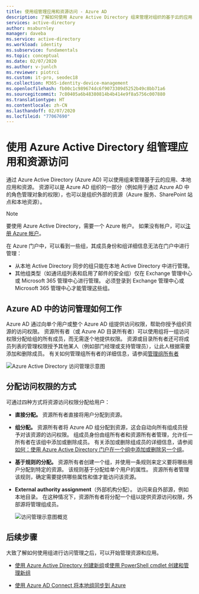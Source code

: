 ```yaml
---
title: 使用组管理应用和资源访问 - Azure AD
description: 了解如何使用 Azure Active Directory 组来管理对组织的基于云的应用、本地应用和资源的访问。
services: active-directory
author: msaburnley
manager: daveba
ms.service: active-directory
ms.workload: identity
ms.subservice: fundamentals
ms.topic: conceptual
ms.date: 02/07/2020
ms.author: v-junlch
ms.reviewer: piotrci
ms.custom: it-pro, seodec18
ms.collection: M365-identity-device-management
ms.openlocfilehash: fb00c1c989674dc6f9073309d5252b49c8bb71a6
ms.sourcegitcommit: 7c80405a6b48380814b4b414e9f8a5756c007880
ms.translationtype: HT
ms.contentlocale: zh-CN
ms.lasthandoff: 02/07/2020
ms.locfileid: "77067690"
---
```

# <a name="manage-app-and-resource-access-using-azure-active-directory-groups"></a>使用 Azure Active Directory 组管理应用和资源访问
通过 Azure Active Directory (Azure AD) 可以使用组来管理基于云的应用、本地应用和资源。 资源可以是 Azure AD 组织的一部分（例如用于通过 Azure AD 中的角色管理对象的权限），也可以是组织外部的资源（Azure 服务、SharePoint 站点和本地资源）。

>[!NOTE]
>要使用 Azure Active Directory，需要一个 Azure 帐户。 如果没有帐户，可以[注册 Azure 帐户](https://www.azure.cn/pricing/1rmb-trial/)。
>
> 在 Azure 门户中，可以看到一些组，其成员身份和组详细信息无法在门户中进行管理：
>
> - 从本地 Active Directory 同步的组只能在本地 Active Directory 中进行管理。
> - 其他组类型（如通讯组列表和启用了邮件的安全组）仅在 Exchange 管理中心或 Microsoft 365 管理中心进行管理。 必须登录到 Exchange 管理中心或 Microsoft 365 管理中心才能管理这些组。

## <a name="how-access-management-in-azure-ad-works"></a>Azure AD 中的访问管理如何工作

Azure AD 通过向单个用户或整个 Azure AD 组提供访问权限，帮助你授予组织资源的访问权限。 资源所有者（或 Azure AD 目录所有者）可以使用组将一组访问权限分配给组的所有成员，而无需逐个地提供权限。 资源或目录所有者还可将成员列表的管理权限授予其他某人（例如部门经理或支持管理员），让此人根据需要添加和删除成员。 有关如何管理组所有者的详细信息，请参阅[管理组所有者](active-directory-accessmanagement-managing-group-owners.md)

![Azure Active Directory 访问管理示意图](./media/active-directory-manage-groups/active-directory-access-management-works.png)

## <a name="ways-to-assign-access-rights"></a>分配访问权限的方式

可通过四种方式将资源访问权限分配给用户：

- **直接分配。** 资源所有者直接将用户分配到资源。

- **组分配。** 资源所有者将 Azure AD 组分配到资源，这会自动向所有组成员授予对该资源的访问权限。 组成员身份由组所有者和资源所有者管理，允许任一所有者在该组中添加或删除成员。 有关添加或删除组成员的详细信息，请参阅[如何：使用 Azure Active Directory 门户在一个组中添加或删除另一个组](active-directory-groups-membership-azure-portal.md)。 

- **基于规则的分配。** 资源所有者创建一个组，并使用一条规则来定义要将哪些用户分配到特定的资源。 该规则基于分配给单个用户的属性。 资源所有者管理该规则，确定需要提供哪些属性和值才能访问该资源。 

- **External authority assignment**（外部机构分配）。 访问来自外部源，例如本地目录。 在这种情况下，资源所有者将分配一个组以提供资源访问权限，外部源将管理组成员。

   ![访问管理示意图概览](./media/active-directory-manage-groups/access-management-overview.png)

## <a name="next-steps"></a>后续步骤
大致了解如何使用组进行访问管理之后，可以开始管理资源和应用。

- [使用 Azure Active Directory 创建新组](active-directory-groups-create-azure-portal.md)或[使用 PowerShell cmdlet 创建和管理新组](../users-groups-roles/groups-settings-v2-cmdlets.md)


- [使用 Azure AD Connect 将本地组同步到 Azure](../hybrid/whatis-hybrid-identity.md)
<!-- Update_Description: wording update -->
